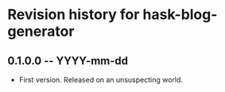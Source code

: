 # Revision history for hask-blog-generator

## 0.1.0.0 -- YYYY-mm-dd

* First version. Released on an unsuspecting world.
